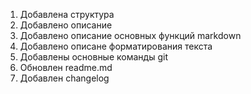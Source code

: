 1. Добавлена структура
2. Добавлено описание
3. Добавлено описание основных функций markdown
4. Добавлено описане форматирования текста
5. Добавлены основные команды git
6. Обновлен readme.md
7. Добавлен changelog